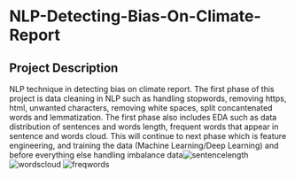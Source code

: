 # NLP-Detecting-Bias-On-Climate-Report
## Project Description
NLP technique in detecting bias on climate report. The first phase of this project is data cleaning in NLP such as handling stopwords, removing https, html,
unwanted characters, removing white spaces, split concantenated words and lemmatization. The first phase also includes EDA such as data distribution of 
sentences and words length, frequent words that appear in sentence and words cloud. This will continue to next phase which is feature engineering,
and training the data (Machine Learning/Deep Learning) and before everything else handling imbalance data![sentencelength](https://user-images.githubusercontent.com/108880724/218101738-f4302f04-478e-4b60-bd10-5139999dfe85.png)
![wordscloud](https://user-images.githubusercontent.com/108880724/218101775-729a483b-e137-4eab-a919-be26ee775158.png)
![freqwords](https://user-images.githubusercontent.com/108880724/218101812-9e01c1d6-4aa2-42e9-83d3-3f82fcb1ae5b.png)
